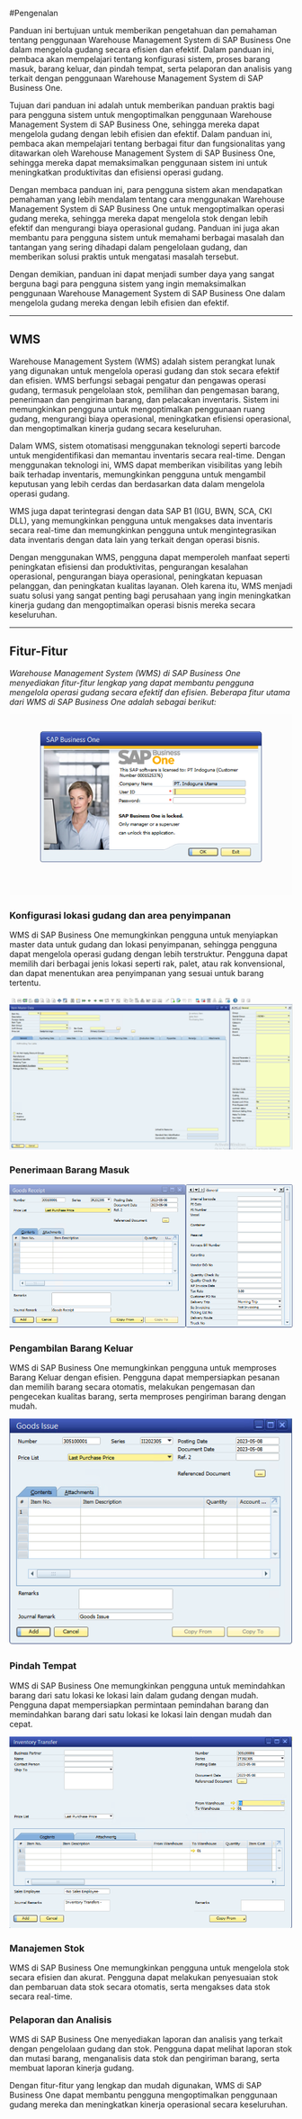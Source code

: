 #Pengenalan


Panduan ini bertujuan untuk memberikan pengetahuan dan pemahaman tentang penggunaan Warehouse Management System di SAP Business One dalam mengelola gudang secara efisien dan efektif. Dalam panduan ini, pembaca akan mempelajari tentang konfigurasi sistem, proses barang masuk, barang keluar, dan pindah tempat, serta pelaporan dan analisis yang terkait dengan penggunaan Warehouse Management System di SAP Business One.

Tujuan dari panduan ini adalah untuk memberikan panduan praktis bagi para pengguna sistem untuk mengoptimalkan penggunaan Warehouse Management System di SAP Business One, sehingga mereka dapat mengelola gudang dengan lebih efisien dan efektif. Dalam panduan ini, pembaca akan mempelajari tentang berbagai fitur dan fungsionalitas yang ditawarkan oleh Warehouse Management System di SAP Business One, sehingga mereka dapat memaksimalkan penggunaan sistem ini untuk meningkatkan produktivitas dan efisiensi operasi gudang.

Dengan membaca panduan ini, para pengguna sistem akan mendapatkan pemahaman yang lebih mendalam tentang cara menggunakan Warehouse Management System di SAP Business One untuk mengoptimalkan operasi gudang mereka, sehingga mereka dapat mengelola stok dengan lebih efektif dan mengurangi biaya operasional gudang. Panduan ini juga akan membantu para pengguna sistem untuk memahami berbagai masalah dan tantangan yang sering dihadapi dalam pengelolaan gudang, dan memberikan solusi praktis untuk mengatasi masalah tersebut.

Dengan demikian, panduan ini dapat menjadi sumber daya yang sangat berguna bagi para pengguna sistem yang ingin memaksimalkan penggunaan Warehouse Management System di SAP Business One dalam mengelola gudang mereka dengan lebih efisien dan efektif.

---

## WMS 

Warehouse Management System (WMS) adalah sistem perangkat lunak yang digunakan untuk mengelola operasi gudang dan stok secara efektif dan efisien. WMS berfungsi sebagai pengatur dan pengawas operasi gudang, termasuk pengelolaan stok, pemilihan dan pengemasan barang, penerimaan dan pengiriman barang, dan pelacakan inventaris. Sistem ini memungkinkan pengguna untuk mengoptimalkan penggunaan ruang gudang, mengurangi biaya operasional, meningkatkan efisiensi operasional, dan mengoptimalkan kinerja gudang secara keseluruhan.

Dalam WMS, sistem otomatisasi menggunakan teknologi seperti barcode untuk mengidentifikasi dan memantau inventaris secara real-time. Dengan menggunakan teknologi ini, WMS dapat memberikan visibilitas yang lebih baik terhadap inventaris, memungkinkan pengguna untuk mengambil keputusan yang lebih cerdas dan berdasarkan data dalam mengelola operasi gudang.


WMS juga dapat terintegrasi dengan data SAP B1 (IGU, BWN, SCA, CKI DLL), yang memungkinkan pengguna untuk mengakses data inventaris secara real-time dan memungkinkan pengguna untuk mengintegrasikan data inventaris dengan data lain yang terkait dengan operasi bisnis.

Dengan menggunakan WMS, pengguna dapat memperoleh manfaat seperti peningkatan efisiensi dan produktivitas, pengurangan kesalahan operasional, pengurangan biaya operasional, peningkatan kepuasan pelanggan, dan peningkatan kualitas layanan. Oleh karena itu, WMS menjadi suatu solusi yang sangat penting bagi perusahaan yang ingin meningkatkan kinerja gudang dan mengoptimalkan operasi bisnis mereka secara keseluruhan.

---


## Fitur-Fitur 

_Warehouse Management System (WMS) di SAP Business One menyediakan fitur-fitur lengkap yang dapat membantu pengguna mengelola operasi gudang secara efektif dan efisien. Beberapa fitur utama dari WMS di SAP Business One adalah sebagai berikut:_

![Login](img/Login.png)


### Konfigurasi lokasi gudang dan area penyimpanan

WMS di SAP Business One memungkinkan pengguna untuk menyiapkan master data untuk gudang dan lokasi penyimpanan, sehingga pengguna dapat mengelola operasi gudang dengan lebih terstruktur. Pengguna dapat memilih dari berbagai jenis lokasi seperti rak, palet, atau rak konvensional, dan dapat menentukan area penyimpanan yang sesuai untuk barang tertentu.

 ![penyimpanan](img/Penyimpanan.png)


### Penerimaan Barang Masuk 
 
![Barang_Masuk](img/Barang_Masuk.png)



### Pengambilan Barang Keluar 

WMS di SAP Business One memungkinkan pengguna untuk memproses Barang Keluar dengan efisien. Pengguna dapat mempersiapkan pesanan dan memilih barang secara otomatis, melakukan pengemasan dan pengecekan kualitas barang, serta memproses pengiriman barang dengan mudah.

![Barang_Keluar](img/Barang_Keluar.png)


### Pindah Tempat 

WMS di SAP Business One memungkinkan pengguna untuk memindahkan barang dari satu lokasi ke lokasi lain dalam gudang dengan mudah. Pengguna dapat mempersiapkan permintaan pemindahan barang dan memindahkan barang dari satu lokasi ke lokasi lain dengan mudah dan cepat.

![Pindah_tempat](img/Pindah_Tempat.png)


### Manajemen Stok 

WMS di SAP Business One memungkinkan pengguna untuk mengelola stok secara efisien dan akurat. Pengguna dapat melakukan penyesuaian stok dan pembaruan data stok secara otomatis, serta mengakses data stok secara real-time.
 
### Pelaporan dan Analisis 

WMS di SAP Business One menyediakan laporan dan analisis yang terkait dengan pengelolaan gudang dan stok. Pengguna dapat melihat laporan stok dan mutasi barang, menganalisis data stok dan pengiriman barang, serta membuat laporan kinerja gudang.


Dengan fitur-fitur yang lengkap dan mudah digunakan, WMS di SAP Business One dapat membantu pengguna mengoptimalkan penggunaan gudang mereka dan meningkatkan kinerja operasional secara keseluruhan.
